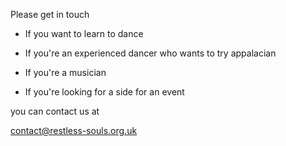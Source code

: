 Please get in touch

- If you want to learn to dance

- If you're an experienced dancer who wants to try appalacian

- If you're a musician

- If you're looking for a side for an event

you can contact us at

contact@restless-souls.org.uk
